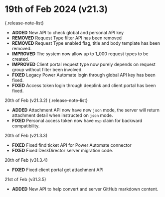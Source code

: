 # 19th of Feb 2024 (v21.3)

{.release-note-list}
- **ADDED** New API to check global and personal API key
- **REMOVED** Request Type filter API has been removed
- **REMOVED** Request Type enabled flag, title and body template has been removed.
- **IMPROVED** The system now allow up to 1_000 request types to be created.
- **IMPROVED** Client portal request type now purely depends on request group without filter been involved.
- **FIXED** Legacy Power Automate login through global API key has been fixed.
- **FIXED** Access token login through deeplink and client portal has been fixed.

20th of Feb (v21.3.2)
{.release-note-list}
- **ADDED** Attachment API now have new `json` mode, the server will return attachment detail when instructed on `json` mode.
- **FIXED** Personal access token now have `msp` claim for backward compatibility.

20th of Feb (v21.3.3)
- **FIXED** Fixed find ticket API for Power Automate connector
- **FIXED** Fixed DeskDirector server migration code.

20th of Feb (v31.3.4)
- **FIXED** Fixed client portal get attachment API

21st of Feb (v31.3.5)
- **ADDED** New API to help convert and server GitHub markdown content.